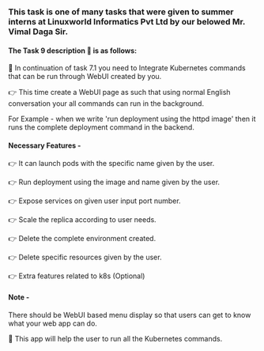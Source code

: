 ### This task is one of many tasks that were given to summer interns at Linuxworld Informatics Pvt Ltd by our belowed Mr. Vimal Daga Sir.

#### The Task 9 description 📄 is as follows:

📌 In continuation of task 7.1 you need to Integrate Kubernetes commands that can be run through WebUI created by you. 

👉 This time create a WebUI page as such that using normal English conversation your all commands can run in the background. 

For Example - when we write 'run deployment using the httpd image' then it runs the complete deployment command in the backend. 

#### Necessary Features -

👉 It can launch pods with the specific name given by the user. 

👉 Run deployment using the image and name given by the user. 

👉 Expose services on given user input port number. 

👉 Scale the replica according to user needs. 

👉 Delete the complete environment created. 

👉 Delete specific resources given by the user. 

👉 Extra features related to k8s (Optional) 

#### Note - 
There should be WebUI based menu display so that users can get to know what your web app can do. 

📌 This app will help the user to run all the Kubernetes commands.




























